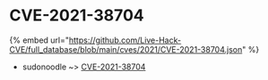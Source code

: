 # CVE-2021-38704
{% embed url="https://github.com/Live-Hack-CVE/full_database/blob/main/cves/2021/CVE-2021-38704.json" %}

* sudonoodle ~> [CVE-2021-38704](https://www.alice-snow.ru/2021/database/cve-2021-38704/cve-2021-38704-sudonoodle)